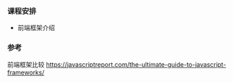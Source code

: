 ### 课程安排

- 前端框架介绍


### 参考
前端框架比较 https://javascriptreport.com/the-ultimate-guide-to-javascript-frameworks/


